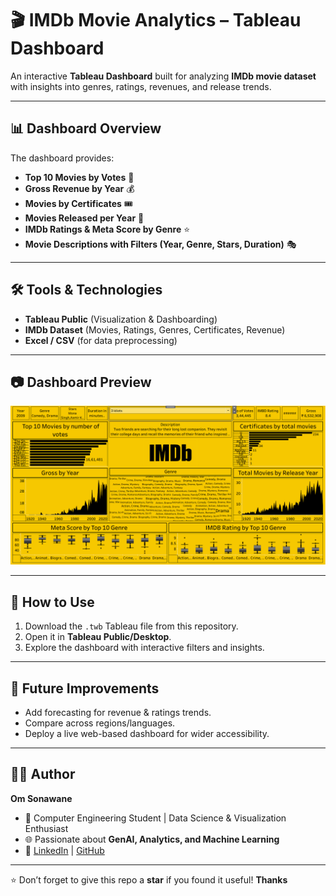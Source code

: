 # 🎬 IMDb Movie Analytics – Tableau Dashboard  

An interactive **Tableau Dashboard** built for analyzing **IMDb movie dataset** with insights into genres, ratings, revenues, and release trends.  

---

## 📊 Dashboard Overview  
The dashboard provides:  
- **Top 10 Movies by Votes** 📌  
- **Gross Revenue by Year** 💰  
- **Movies by Certificates** 🎟️  
- **Movies Released per Year** 📅  
- **IMDb Ratings & Meta Score by Genre** ⭐  
- **Movie Descriptions with Filters (Year, Genre, Stars, Duration)** 🎭  

---

## 🛠️ Tools & Technologies  
- **Tableau Public** (Visualization & Dashboarding)  
- **IMDb Dataset** (Movies, Ratings, Genres, Certificates, Revenue)  
- **Excel / CSV** (for data preprocessing)  

---

## 📷 Dashboard Preview  
![Dashboard Screenshot](https://github.com/OmSonawane-360/-IMDb-Movie-Analytics-Tableau-Dashboard/blob/main/Worksheet%20Screenshot/IMDB_Dashboard.png)  

---

## 🚀 How to Use  
1. Download the `.twb` Tableau file from this repository.  
2. Open it in **Tableau Public/Desktop**.  
3. Explore the dashboard with interactive filters and insights.  

---

## 🔮 Future Improvements  
- Add forecasting for revenue & ratings trends.  
- Compare across regions/languages.  
- Deploy a live web-based dashboard for wider accessibility.  

---

## 👨‍💻 Author  
**Om Sonawane**  
- 💼 Computer Engineering Student | Data Science & Visualization Enthusiast  
- 🌐 Passionate about **GenAI, Analytics, and Machine Learning**  
- 🔗 [LinkedIn](https://www.linkedin.com/in/om-sonawane360/) | [GitHub](https://github.com/OmSonawane-360)  

---
⭐ Don’t forget to give this repo a **star** if you found it useful!
**Thanks** 

